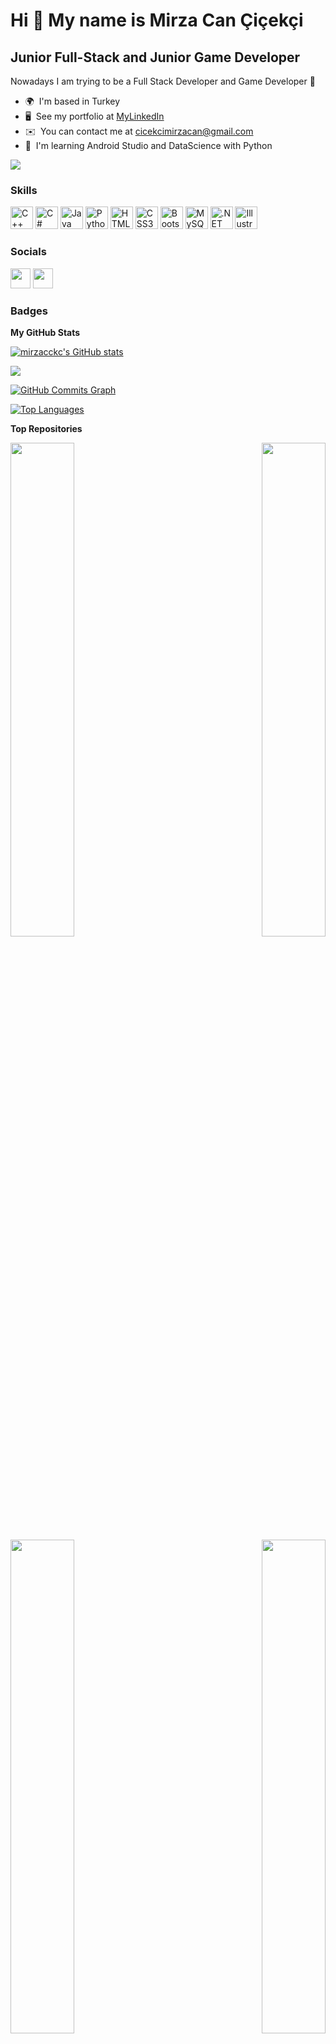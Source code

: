 Hi 👋 My name is Mirza Can Çiçekçi
==================================

Junior Full-Stack and Junior Game Developer
-----------------------------

Nowadays I am trying to be a Full Stack Developer and Game Developer 🙂

* 🌍  I'm based in Turkey
* 🖥️  See my portfolio at [MyLinkedIn](http://linkedin.com/in/mirza-can-cicekci)
* ✉️  You can contact me at [cicekcimirzacan@gmail.com](mailto:cicekcimirzacan@gmail.com)
* 🧠  I'm learning Android Studio and DataScience with Python

<a href="https://www.github.com/mirzacckc" target="_blank" rel="noreferrer"><img
src="https://img.shields.io/github/followers/mirzacckc?logo=github&style=for-the-badge&color=0891b2&labelColor=1c1917" /></a>

### Skills

<p align="left">
<a href="https://docs.microsoft.com/en-us/cpp/?view=msvc-170" target="_blank" rel="noreferrer"><img src="https://raw.githubusercontent.com/danielcranney/readme-generator/main/public/icons/skills/cplusplus-colored.svg" width="36" height="36" alt="C++" /></a>
<a href="https://docs.microsoft.com/en-us/dotnet/csharp/" target="_blank" rel="noreferrer"><img src="https://raw.githubusercontent.com/danielcranney/readme-generator/main/public/icons/skills/csharp-colored.svg" width="36" height="36" alt="C#" /></a>
<a href="https://www.oracle.com/java/" target="_blank" rel="noreferrer"><img src="https://raw.githubusercontent.com/danielcranney/readme-generator/main/public/icons/skills/java-colored.svg" width="36" height="36" alt="Java" /></a>
<a href="https://www.python.org/" target="_blank" rel="noreferrer"><img src="https://raw.githubusercontent.com/danielcranney/readme-generator/main/public/icons/skills/python-colored.svg" width="36" height="36" alt="Python" /></a>
<a href="https://developer.mozilla.org/en-US/docs/Glossary/HTML5" target="_blank" rel="noreferrer"><img src="https://raw.githubusercontent.com/danielcranney/readme-generator/main/public/icons/skills/html5-colored.svg" width="36" height="36" alt="HTML5" /></a>
<a href="https://www.w3.org/TR/CSS/#css" target="_blank" rel="noreferrer"><img src="https://raw.githubusercontent.com/danielcranney/readme-generator/main/public/icons/skills/css3-colored.svg" width="36" height="36" alt="CSS3" /></a>
<a href="https://getbootstrap.com/" target="_blank" rel="noreferrer"><img src="https://raw.githubusercontent.com/danielcranney/readme-generator/main/public/icons/skills/bootstrap-colored.svg" width="36" height="36" alt="Bootstrap" /></a>
<a href="https://www.mysql.com/" target="_blank" rel="noreferrer"><img src="https://raw.githubusercontent.com/danielcranney/readme-generator/main/public/icons/skills/mysql-colored.svg" width="36" height="36" alt="MySQL" /></a>
<a href="https://dotnet.microsoft.com/en-us/" target="_blank" rel="noreferrer"><img src="https://raw.githubusercontent.com/danielcranney/readme-generator/main/public/icons/skills/dot-net-colored.svg" width="36" height="36" alt=".NET" /></a>
<a href="adobe.com/uk/products/illustrator.html" target="_blank" rel="noreferrer"><img src="https://raw.githubusercontent.com/danielcranney/readme-generator/main/public/icons/skills/illustrator-colored-dark.svg" width="36" height="36" alt="Illustrator" /></a>
</p>


### Socials

<p align="left"> <a href="https://www.github.com/mirzacckc" target="_blank" rel="noreferrer"><img src="https://raw.githubusercontent.com/danielcranney/readme-generator/main/public/icons/socials/github-dark.svg" width="32" height="32" /></a> <a href="https://www.linkedin.com/in/mirza-can-cicekci" target="_blank" rel="noreferrer"><img src="https://raw.githubusercontent.com/danielcranney/readme-generator/main/public/icons/socials/linkedin.svg" width="32" height="32" /></a></p>

### Badges

<b>My GitHub Stats</b>

<a href="http://www.github.com/mirzacckc"><img src="https://github-readme-stats.vercel.app/api?username=mirzacckc&show_icons=true&hide=&count_private=true&title_color=0891b2&text_color=ffffff&icon_color=0891b2&bg_color=1c1917&hide_border=true&show_icons=true" alt="mirzacckc's GitHub stats" /></a>

<a href="http://www.github.com/mirzacckc"><img src="https://github-readme-streak-stats.herokuapp.com/?user=mirzacckc&stroke=ffffff&background=1c1917&ring=0891b2&fire=0891b2&currStreakNum=ffffff&currStreakLabel=0891b2&sideNums=ffffff&sideLabels=ffffff&dates=ffffff&hide_border=true" /></a>

<a href="http://www.github.com/mirzacckc"><img src="https://activity-graph.herokuapp.com/graph?username=mirzacckc&bg_color=1c1917&color=ffffff&line=0891b2&point=ffffff&area_color=1c1917&area=true&hide_border=true&custom_title=GitHub%20Commits%20Graph" alt="GitHub Commits Graph" /></a>

<a href="https://github.com/mirzacckc" align="left"><img src="https://github-readme-stats.vercel.app/api/top-langs/?username=mirzacckc&langs_count=10&title_color=0891b2&text_color=ffffff&icon_color=0891b2&bg_color=1c1917&hide_border=true&locale=en&custom_title=Top%20%Languages" alt="Top Languages" /></a>

<b>Top Repositories</b>

<div width="100%" align="center"><a href="https://github.com/mirzacckc/Csharp_ASP.NET" align="left"><img align="left" width="45%" src="https://github-readme-stats.vercel.app/api/pin/?username=mirzacckc&repo=Csharp_ASP.NET&title_color=0891b2&text_color=ffffff&icon_color=0891b2&bg_color=1c1917&hide_border=true&locale=en" /></a><a href="https://github.com/mirzacckc/DataScienceWith_Python" align="right"><img align="right" width="45%" src="https://github-readme-stats.vercel.app/api/pin/?username=mirzacckc&repo=DataScienceWith_Python&title_color=0891b2&text_color=ffffff&icon_color=0891b2&bg_color=1c1917&hide_border=true&locale=en" /></a></div><br /><br /><br /><br /><br /><br /><br />

<br /><br /><br /><br /><br />

<div width="100%" align="center"><a href="https://github.com/mirzacckc/AndroidProgramming_Java" align="left"><img align="left" width="45%" src="https://github-readme-stats.vercel.app/api/pin/?username=mirzacckc&repo=AndroidProgramming_Java&title_color=0891b2&text_color=ffffff&icon_color=0891b2&bg_color=1c1917&hide_border=true&locale=en" /></a><a href="https://github.com/mirzacckc/Unity_Learn_Patikasi" align="right"><img align="right" width="45%" src="https://github-readme-stats.vercel.app/api/pin/?username=mirzacckc&repo=Unity_Learn_Patikasi&title_color=0891b2&text_color=ffffff&icon_color=0891b2&bg_color=1c1917&hide_border=true&locale=en" /></a></div>